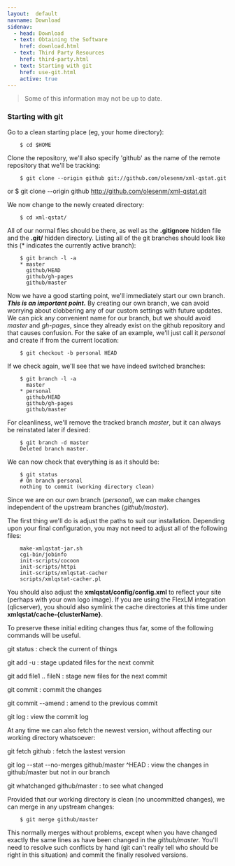 ```yaml
---
layout:  default
navname: Download
sidenav:
  - head: Download
  - text: Obtaining the Software
    href: download.html
  - text: Third Party Resources
    href: third-party.html
  - text: Starting with git
    href: use-git.html
    active: true
---
```


> Some of this information may not be up to date.

### Starting with git

Go to a clean starting place (eg, your home directory):

        $ cd $HOME

Clone the repository, we'll also specify 'github' as the name of the remote
repository that we'll be tracking:

        $ git clone --origin github git://github.com/olesenm/xml-qstat.git
or
        $ git clone --origin github http://github.com/olesenm/xml-qstat.git

We now change to the newly created directory:

        $ cd xml-qstat/

All of our normal files should be there, as well as the **.gitignore**
hidden file and the **.git/** hidden directory.  Listing all of the git
branches should look like this (\* indicates the currently active branch):

        $ git branch -l -a
        * master
          github/HEAD
          github/gh-pages
          github/master

Now we have a good starting point, we'll immediately start our own branch.
***This is an important point.***
By creating our own branch, we can avoid worrying about clobbering any
of our custom settings with future updates. We can pick any convenient name
for our branch, but we should avoid *master* and *gh-pages*, since they
already exist on the github repository and that causes confusion.
For the sake of an example, we'll just call it *personal* and create if
from the current location:

        $ git checkout -b personal HEAD

If we check again, we'll see that we have indeed switched branches:

        $ git branch -l -a
          master
        * personal
          github/HEAD
          github/gh-pages
          github/master

For cleanliness, we'll remove the tracked branch *master*, but it can always
be reinstated later if desired:

        $ git branch -d master
        Deleted branch master.

We can now check that everything is as it should be:

        $ git status
        # On branch personal
        nothing to commit (working directory clean)

Since we are on our own branch (*personal*), we can make changes
independent of the upstream branches (*github/master*).

The first thing we'll do is adjust the paths to suit our installation.
Depending upon your final configuration, you may not need to adjust all
of the following files:

        make-xmlqstat-jar.sh
        cgi-bin/jobinfo
        init-scripts/cocoon
        init-scripts/httpi
        init-scripts/xmlqstat-cacher
        scripts/xmlqstat-cacher.pl

You should also adjust the **xmlqstat/config/config.xml** to
reflect your site (perhaps with your own logo image).
If you are using the FlexLM integration (qlicserver), you should also
symlink the cache directories at this time under
**xmlqstat/cache-{clusterName}**.

To preserve these initial editing changes thus far, some of the following
commands will be useful.

git status
: check the current of things

git add -u
: stage updated files for the next commit

git add file1 .. fileN
: stage new files for the next commit

git commit
: commit the changes

git commit --amend
: amend to the previous commit

git log
: view the commit log


At any time we can also fetch the newest version, without affecting our
working directory whatsoever:

git fetch github
: fetch the lastest version

git log --stat --no-merges github/master ^HEAD
: view the changes in github/master but not in our branch

git whatchanged github/master
: to see what changed

Provided that our working directory is clean (no uncommitted changes), we
can merge in any upstream changes:

        $ git merge github/master

This normally merges without problems, except when you have changed exactly
the same lines as have been changed in the *github/master*. You'll need to
resolve such conflicts by hand (git can't really tell who should be right in
this situation) and commit the finally resolved versions.

